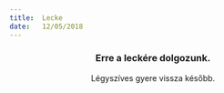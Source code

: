 ```yaml
---
title:  Lecke
date:   12/05/2018
---
```


### <center>Erre a leckére dolgozunk.</center>
<center>Légyszíves gyere vissza később.</center>